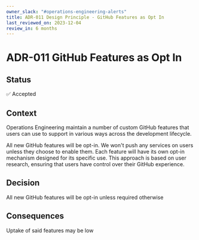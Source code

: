 ```yaml
---
owner_slack: "#operations-engineering-alerts"
title: ADR-011 Design Principle - GitHub Features as Opt In
last_reviewed_on: 2023-12-04
review_in: 6 months
---
```


# ADR-011 GitHub Features as Opt In

## Status

✅ Accepted

## Context

Operations Engineering maintain a number of custom GitHub features that users can use to support in various ways across the development lifecycle.

All new GitHub features will be opt-in. We won't push any services on users unless they choose to enable them. Each feature will have its own opt-in mechanism designed for its specific use. This approach is based on user research, ensuring that users have control over their GitHub experience.

## Decision

All new GitHub features will be opt-in unless required otherwise

## Consequences

Uptake of said features may be low
